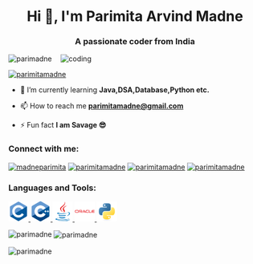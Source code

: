 
<h1 align="center">Hi 👋, I'm Parimita Arvind Madne</h1>
<h3 align="center">A passionate coder from India</h3>

  <img align="right" alt="coding" width="400" src="https://mir-s3-cdn-cf.behance.net/project_modules/disp/601014116770475.6068beff4640a.gif">
</div>

<p align="left"> <img src="https://komarev.com/ghpvc/?username=parimadne&label=Profile%20views&color=0e75b6&style=flat" alt="parimadne" /> </p>

<p align="left"> <a href="https://twitter.com/madneparimita" target="blank"><img src="https://img.shields.io/twitter/follow/parimitamadne?logo=twitter&style=for-the-badge" alt="parimitamadne" /></a> </p>

- 🌱 I’m currently learning **Java,DSA,Database,Python etc.**

- 📫 How to reach me **parimitamadne@gmail.com**

- ⚡ Fun fact **I am Savage 😎**

<h3 align="left">Connect with me:</h3>
<p align="left">
<a href="https://twitter.com/parimitamadne" target="blank"><img align="center" src="https://raw.githubusercontent.com/rahuldkjain/github-profile-readme-generator/master/src/images/icons/Social/twitter.svg" alt="madneparimita" height="30" width="40" /></a>
<a href="https://linkedin.com/in/parimitamadne" target="blank"><img align="center" src="https://raw.githubusercontent.com/rahuldkjain/github-profile-readme-generator/master/src/images/icons/Social/linked-in-alt.svg" alt="parimitamadne" height="30" width="40" /></a>
<a href="https://instagram.com/parimitamadne" target="blank"><img align="center" src="https://raw.githubusercontent.com/rahuldkjain/github-profile-readme-generator/master/src/images/icons/Social/instagram.svg" alt="parimitamadne" height="30" width="40" /></a>
<a href="https://www.leetcode.com/parimitamadne" target="blank"><img align="center" src="https://raw.githubusercontent.com/rahuldkjain/github-profile-readme-generator/master/src/images/icons/Social/leet-code.svg" alt="parimitamadne" height="30" width="40" /></a>
</p>

<h3 align="left">Languages and Tools:</h3>
<p align="left"> <a href="https://www.cprogramming.com/" target="_blank" rel="noreferrer"> <img src="https://raw.githubusercontent.com/devicons/devicon/master/icons/c/c-original.svg" alt="c" width="40" height="40"/> </a> <a href="https://www.w3schools.com/cpp/" target="_blank" rel="noreferrer"> <img src="https://raw.githubusercontent.com/devicons/devicon/master/icons/cplusplus/cplusplus-original.svg" alt="cplusplus" width="40" height="40"/> </a> <a href="https://www.java.com" target="_blank" rel="noreferrer"> <img src="https://raw.githubusercontent.com/devicons/devicon/master/icons/java/java-original.svg" alt="java" width="40" height="40"/> </a> <a href="https://www.oracle.com/" target="_blank" rel="noreferrer"> <img src="https://raw.githubusercontent.com/devicons/devicon/master/icons/oracle/oracle-original.svg" alt="oracle" width="40" height="40"/> </a> <a href="https://www.python.org" target="_blank" rel="noreferrer"> <img src="https://raw.githubusercontent.com/devicons/devicon/master/icons/python/python-original.svg" alt="python" width="40" height="40"/> </a> </p>

<p><img align="left" src="https://github-readme-stats.vercel.app/api/top-langs?username=parimadne&show_icons=true&locale=en&layout=compact" alt="parimadne" /></p>

<p>&nbsp;<img align="center" src="https://github-readme-stats.vercel.app/api?username=parimadne&show_icons=true&locale=en" alt="parimadne" /></p>

<p><img align="center" src="https://github-readme-streak-stats.herokuapp.com/?user=parimadne&" alt="parimadne" /></p>

